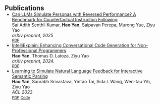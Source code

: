 <h2 id="publications" style="margin: 2px 0px -15px;">Publications</h2>

<div class="publications">
<ul class="bibliography">
<li>
  <div class="col-sm-9" style="position: relative;padding-right: 15px;">
    <div class="title"><a href="https://arxiv.org/pdf/2504.06460">Can LLMs Simulate Personas with Reversed Performance? A Benchmark for Counterfactual Instruction Following</a></div>
    <div class="author">Sai Adith Senthil Kumar, <strong>Hao Yan</strong>, Saipavan Perepa, Murong Yue, Ziyu Yao</div>
    <div class="periodical"><em>arXiv preprint, 2025</em></div>
    <div class="links">
      <a href="https://arxiv.org/pdf/2504.06460" class="btn btn-sm z-depth-0" role="button" target="_blank" style="font-size:12px;">PDF</a>
      <!-- <a href="https://github.com/hyan5/Learning_to_Simulate_NL_Feedback" class="btn btn-sm z-depth-0" role="button" target="_blank" style="font-size:12px;">Code</a> -->
    </div>
  </div>
</li>

<li>
  <div class="col-sm-9" style="position: relative;padding-right: 15px;">
    <div class="title"><a href="https://arxiv.org/pdf/2405.10250v3">IntelliExplain: Enhancing Conversational Code Generation for Non-Professional Programmers</a></div>
    <div class="author"><strong>Hao Yan</strong>, Thomas D. Latoza, Ziyu Yao</div>
    <div class="periodical"><em>arXiv preprint, 2024.</em></div>
    <div class="links">
      <a href="https://arxiv.org/pdf/2405.10250v3" class="btn btn-sm z-depth-0" role="button" target="_blank" style="font-size:12px;">PDF</a>
      <!-- <a href="https://github.com/hyan5/Learning_to_Simulate_NL_Feedback" class="btn btn-sm z-depth-0" role="button" target="_blank" style="font-size:12px;">Code</a> -->
    </div>
  </div>
</li>

<li>
  <div class="col-sm-9" style="position: relative;padding-right: 15px;">
    <div class="title"><a href="https://arxiv.org/pdf/2305.08195.pdf">Learning to Simulate Natural Language Feedback for Interactive Semantic Parsing</a></div>
    <div class="author"><strong>Hao Yan</strong>, Saurabh Srivastava, Yintao Tai, Sida I. Wang, Wen-tau Yih, Ziyu Yao</div>
    <div class="periodical"><em>ACL 2023</em></div>
    <div class="links">
      <a href="https://arxiv.org/pdf/2305.08195.pdf" class="btn btn-sm z-depth-0" role="button" target="_blank" style="font-size:12px;">PDF</a>
      <a href="https://github.com/hyan5/Learning_to_Simulate_NL_Feedback" class="btn btn-sm z-depth-0" role="button" target="_blank" style="font-size:12px;">Code</a>
    </div>
  </div>
</li>
</ul>
</div>
